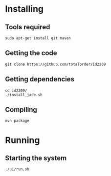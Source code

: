 # Installing
## Tools required
```
sudo apt-get install git maven
```
 
## Getting the code
```
git clone https://github.com/totalorder/id2209
```

## Getting dependencies
```
cd id2209/ 
./install_jade.sh
```

## Compiling
```
mvn package
```

# Running
## Starting the system
```
./u1/run.sh
```